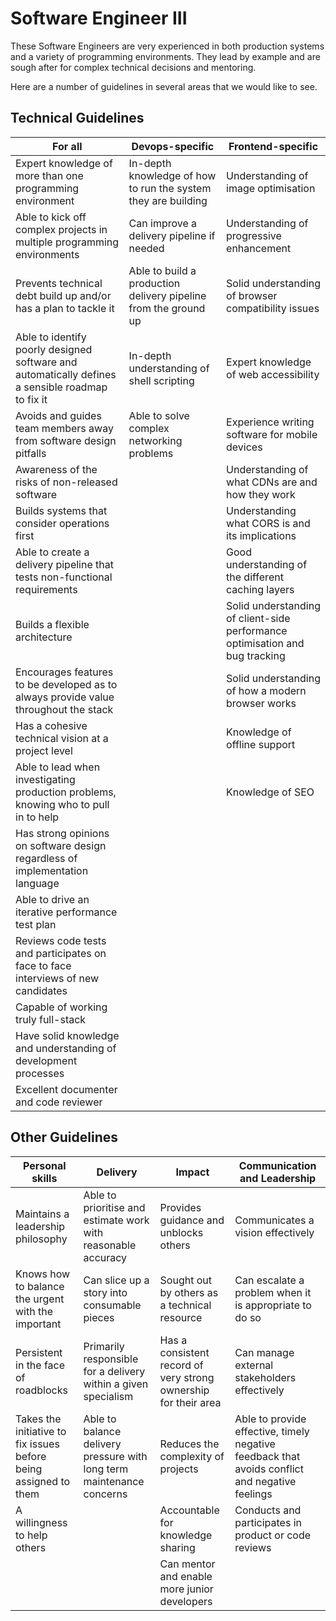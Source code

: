 # Software Engineer III

These Software Engineers are very experienced in both production systems and a
variety of programming environments. They lead by example and are sough after
for complex technical decisions and mentoring.

Here are a number of guidelines in several areas that we would like to see.

## Technical Guidelines

| For all | Devops-specific | Frontend-specific |
| ------ | ------ | ------ |
| Expert knowledge of more than one programming environment | In-depth knowledge of how to run the system they are building | Understanding of image optimisation |
| Able to kick off complex projects in multiple programming environments | Can improve a delivery pipeline if needed | Understanding of progressive enhancement |
| Prevents technical debt build up and/or has a plan to tackle it | Able to build a production delivery pipeline from the ground up | Solid understanding of browser compatibility issues |
| Able to identify poorly designed software and automatically defines a sensible roadmap to fix it | In-depth understanding of shell scripting | Expert knowledge of web accessibility |
| Avoids and guides team members away from software design pitfalls | Able to solve complex networking problems | Experience writing software for mobile devices |
| Awareness of the risks of non-released software |  | Understanding of what CDNs are and how they work |
| Builds systems that consider operations first |  | Understanding what CORS is and its implications |
| Able to create a delivery pipeline that tests non-functional requirements |  | Good understanding of the different caching layers |
| Builds a flexible architecture |  | Solid understanding of client-side performance optimisation and bug tracking |
| Encourages features to be developed as to always provide value throughout the stack |  | Solid understanding of how a modern browser works |
| Has a cohesive technical vision at a project level |  | Knowledge of offline support |
| Able to lead when investigating production problems, knowing who to pull in to help |  | Knowledge of SEO |
| Has strong opinions on software design regardless of implementation language | |  |
| Able to drive an iterative performance test plan |  |  |
| Reviews code tests and participates on face to face interviews of new candidates |  |  |
| Capable of working truly full-stack |  |  |
| Have solid knowledge and understanding of development processes |  |  |
| Excellent documenter and code reviewer |  |  |

## Other Guidelines

| Personal skills | Delivery | Impact | Communication and Leadership |
| ------ | ------ | ------ | ------ |
| Maintains a leadership philosophy | Able to prioritise and estimate work with reasonable accuracy | Provides guidance and unblocks others | Communicates a vision effectively |
| Knows how to balance the urgent with the important | Can slice up a story into consumable pieces | Sought out by others as a technical resource | Can escalate a problem when it is appropriate to do so |
| Persistent in the face of roadblocks | Primarily responsible for a delivery within a given specialism | Has a consistent record of very strong ownership for their area | Can manage external stakeholders effectively |
| Takes the initiative to fix issues before being assigned to them | Able to balance delivery pressure with long term maintenance concerns | Reduces the complexity of projects | Able to provide effective, timely negative feedback that avoids conflict and negative feelings |
| A willingness to help others |  | Accountable for knowledge sharing | Conducts and participates in product or code reviews |
|  |  | Can mentor and enable more junior developers |  |
